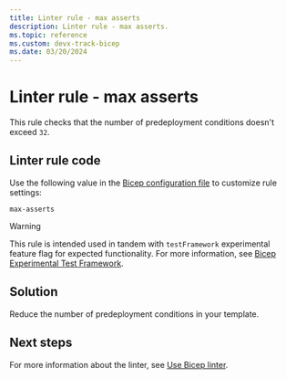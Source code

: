 ```yaml
---
title: Linter rule - max asserts
description: Linter rule - max asserts.
ms.topic: reference
ms.custom: devx-track-bicep
ms.date: 03/20/2024
---
```


# Linter rule - max asserts

This rule checks that the number of predeployment conditions doesn't exceed `32`.

## Linter rule code

Use the following value in the [Bicep configuration file](bicep-config-linter.md) to customize rule settings:

`max-asserts`

> [!WARNING]
> This rule is intended used in tandem with `testFramework` experimental feature flag for expected functionality. For more information, see [Bicep Experimental Test Framework](https://github.com/Azure/bicep/issues/11967).

## Solution

Reduce the number of predeployment conditions in your template.

## Next steps

For more information about the linter, see [Use Bicep linter](./linter.md).